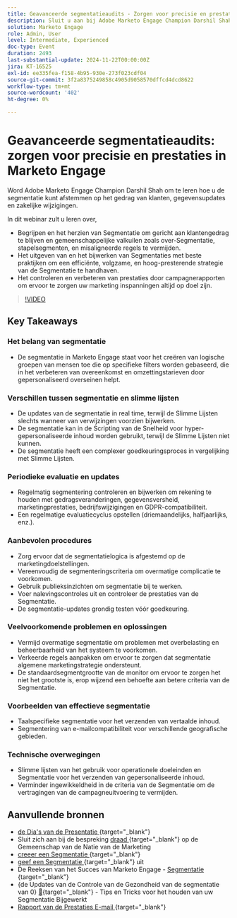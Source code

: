 ```yaml
---
title: Geavanceerde segmentatieaudits - Zorgen voor precisie en prestaties in Marketo Engage
description: Sluit u aan bij Adobe Marketo Engage Champion Darshil Shah om geavanceerde segmentatieaudits onder de knie te krijgen, te leren de segmentatiestrategieën te optimaliseren, af te stemmen op het gedrag van de klant, de GDPR-compatibiliteit te behouden en de marketingprestaties te verbeteren met behulp van best practices en real-time updates.
solution: Marketo Engage
role: Admin, User
level: Intermediate, Experienced
doc-type: Event
duration: 2493
last-substantial-update: 2024-11-22T00:00:00Z
jira: KT-16525
exl-id: ee335fea-f158-4b95-930e-273f023cdf04
source-git-commit: 3f2a8375249858c4905d9058570dffcd4dcd8622
workflow-type: tm+mt
source-wordcount: '402'
ht-degree: 0%

---
```


# Geavanceerde segmentatieaudits: zorgen voor precisie en prestaties in Marketo Engage

Word Adobe Marketo Engage Champion Darshil Shah om te leren hoe u de segmentatie kunt afstemmen op het gedrag van klanten, gegevensupdates en zakelijke wijzigingen.

In dit webinar zult u leren over,

* Begrijpen en het herzien van Segmentatie om gericht aan klantengedrag te blijven en gemeenschappelijke valkuilen zoals over-Segmentatie, stapelsegmenten, en misaligneerde regels te vermijden.
* Het uitgeven van en het bijwerken van Segmentaties met beste praktijken om een efficiënte, volgzame, en hoog-presterende strategie van de Segmentatie te handhaven.
* Het controleren en verbeteren van prestaties door campagnerapporten om ervoor te zorgen uw marketing inspanningen altijd op doel zijn.

>[!VIDEO](https://video.tv.adobe.com/v/3439383/?learn=on&enablevpops)

## Key Takeaways

### Het belang van segmentatie

* De segmentatie in Marketo Engage staat voor het creëren van logische groepen van mensen toe die op specifieke filters worden gebaseerd, die in het verbeteren van overeenkomst en omzettingstarieven door gepersonaliseerd overseinen helpt.

### Verschillen tussen segmentatie en slimme lijsten

* De updates van de segmentatie in real time, terwijl de Slimme Lijsten slechts wanneer van verwijzingen voorzien bijwerken.
* De segmentatie kan in de Scripting van de Snelheid voor hyper-gepersonaliseerde inhoud worden gebruikt, terwijl de Slimme Lijsten niet kunnen.
* De segmentatie heeft een complexer goedkeuringsproces in vergelijking met Slimme Lijsten.

### Periodieke evaluatie en updates

* Regelmatig segmentering controleren en bijwerken om rekening te houden met gedragsveranderingen, gegevensversheid, marketingprestaties, bedrijfswijzigingen en GDPR-compatibiliteit.
* Een regelmatige evaluatiecyclus opstellen (driemaandelijks, halfjaarlijks, enz.).

### Aanbevolen procedures

* Zorg ervoor dat de segmentatielogica is afgestemd op de marketingdoelstellingen.
* Vereenvoudig de segmenteringscriteria om overmatige complicatie te voorkomen.
* Gebruik publieksinzichten om segmentatie bij te werken.
* Voer nalevingscontroles uit en controleer de prestaties van de Segmentatie.
* De segmentatie-updates grondig testen vóór goedkeuring.

### Veelvoorkomende problemen en oplossingen

* Vermijd overmatige segmentatie om problemen met overbelasting en beheerbaarheid van het systeem te voorkomen.
* Verkeerde regels aanpakken om ervoor te zorgen dat segmentatie algemene marketingstrategie ondersteunt.
* De standaardsegmentgrootte van de monitor om ervoor te zorgen het niet het grootste is, erop wijzend een behoefte aan betere criteria van de Segmentatie.

### Voorbeelden van effectieve segmentatie

* Taalspecifieke segmentatie voor het verzenden van vertaalde inhoud.
* Segmentering van e-mailcompatibiliteit voor verschillende geografische gebieden.

### Technische overwegingen

* Slimme lijsten van het gebruik voor operationele doeleinden en Segmentatie voor het verzenden van gepersonaliseerde inhoud.
* Verminder ingewikkeldheid in de criteria van de Segmentatie om de vertragingen van de campagneuitvoering te vermijden.

## Aanvullende bronnen

* [ de Dia&#39;s van de Presentatie ](https://engage.adobe.com/rs/360-KCI-804/images/AME_Learn%20From%20your%20peers%20Webinar_Advanced%20segmentation%20Audits.pdf?version=0){target="_blank"}
* Sluit zich aan bij de bespreking [ draad ](https://nation.marketo.com/t5/product-discussions/register-now-learn-from-your-peers-advanced-segmentation-audits/td-p/353460){target="_blank"} op de Gemeenschap van de Natie van de Marketing
* [ creeer een Segmentatie ](https://experienceleague.adobe.com/en/docs/marketo/using/product-docs/personalization/segmentation-and-snippets/segmentation/create-a-segmentation){target="_blank"}
* [ geef een Segmentatie ](https://experienceleague.adobe.com/en/docs/marketo/using/product-docs/personalization/segmentation-and-snippets/segmentation/edit-a-segmentation){target="_blank"} uit
* De Reeksen van het Succes van Marketo Engage - [ Segmentatie ](https://nation.marketo.com/t5/product-blogs/marketo-success-series-segmentation/ba-p/304969){target="_blank"}
* {de Updates van de Controle van de Gezondheid van de segmentatie van 0} [&#128279;](https://nation.marketo.com/t5/product-blogs/segmentation-health-check-updates-tips-and-tricks-for-keeping/ba-p/241963){target="_blank"} - Tips en Tricks voor het houden van uw Segmentatie Bijgewerkt
* [ Rapport van de Prestaties E-mail ](https://experienceleague.adobe.com/en/docs/marketo/using/product-docs/email-marketing/email-programs/email-program-data/email-performance-report){target="_blank"}

